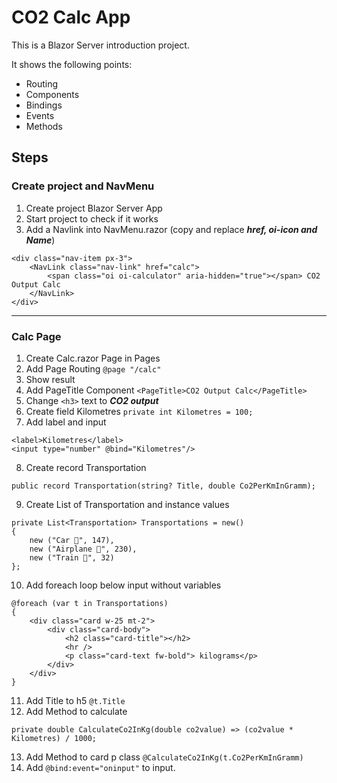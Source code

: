 ﻿# CO2 Calc App
This is a Blazor Server introduction project.

It shows the following points:
- Routing
- Components
- Bindings
- Events
- Methods

## Steps
### Create project and NavMenu
1. Create project Blazor Server App
2. Start project to check if it works
3. Add a Navlink into NavMenu.razor (copy and replace ***href, oi-icon and Name***)
```        
<div class="nav-item px-3">
    <NavLink class="nav-link" href="calc">
        <span class="oi oi-calculator" aria-hidden="true"></span> CO2 Output Calc
    </NavLink>
</div>
```
---
### Calc Page
1. Create Calc.razor Page in Pages
2. Add Page Routing `@page "/calc"`
3. Show result
4. Add PageTitle Component `<PageTitle>CO2 Output Calc</PageTitle>`
5. Change `<h3>` text to ***CO2 output***
6. Create field Kilometres `private int Kilometres = 100;`
7. Add label and input
```  
<label>Kilometres</label>
<input type="number" @bind="Kilometres"/>
```  
8. Create record Transportation 
```
public record Transportation(string? Title, double Co2PerKmInGramm);
```
9. Create List of Transportation and instance values
```
private List<Transportation> Transportations = new()
{
    new ("Car 🚗", 147),
    new ("Airplane 🛫", 230),
    new ("Train 🚝", 32)
};
```
10. Add foreach loop below input without variables
```
@foreach (var t in Transportations)
{
    <div class="card w-25 mt-2">
        <div class="card-body">
            <h2 class="card-title"></h2>
            <hr />
            <p class="card-text fw-bold"> kilograms</p>
        </div>
    </div>
}
```
11. Add Title to h5 `@t.Title`
12. Add Method to calculate
```
private double CalculateCo2InKg(double co2value) => (co2value * Kilometres) / 1000;
```
13. Add Method to card p class `@CalculateCo2InKg(t.Co2PerKmInGramm)`
14. Add `@bind:event="oninput"` to input.